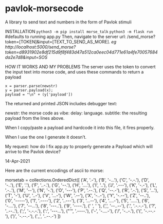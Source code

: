 # pavlok-morsecode
 A library to send text and numbers in the form of Pavlok stimuli


INSTALLATION
`python3 -m pip install morse_talk`
`python3 -m flask run` #defaults to running app.py
Then, navigate to the server url: /send_morse?token=[TOKEN]&input=[TEXT_TO_SEND_AS_MORE]. 
	*eg http://localhost:5000/send_morse?token=d8931902e8df215d9f8f483d47a512ca0eec04d771e61a4fe70057684da2e7d8&input=SOS*


HOW IT WORKS AND MY PROBLEMS
The server uses the token to convert the input text into morse code, and uses these commands to return a payload

	x = parser.parse(newstr)
	y = parser.payload(x);
	payload = "\n" + (y['payload']) 	

The returned and printed JSON includes debugger text:

newstr: the morse code as vibe: delay: language.
subtitle: the resulting payload from the lines above.

When I copy/paste a payload and hardcode it into this file, it fires properly.

When I use the one I generate it doesn’t.

My request: how do I fix app.py to properly generate a Payload which will arrive to the Pavlok device?


14-Apr-2021

Here are the current encodings of ascii to morse:

morsetab = collections.OrderedDict([
    ('A', '.-'),
    ('B', '-...'),
    ('C', '-.-.'),
    ('D', '-..'),
    ('E', '.'),
    ('F', '..-.'),
    ('G', '--.'),
    ('H', '....'),
    ('I', '..'),
    ('J', '.---'),
    ('K', '-.-'),
    ('L', '.-..'),
    ('M', '--'),
    ('N', '-.'),
    ('O', '---'),
    ('P', '.--.'),
    ('Q', '--.-'),
    ('R', '.-.'),
    ('S', '...'),
    ('T', '-'),
    ('U', '..-'),
    ('V', '...-'),
    ('W', '.--'),
    ('X', '-..-'),
    ('Y', '-.--'),
    ('Z', '--..'),
    ('0', '-----'),
    ('1', '.----'),
    ('2', '..---'),
    ('3', '...--'),
    ('4', '....-'),
    ('5', '.....'),
    ('6', '-....'),
    ('7', '--...'),
    ('8', '---..'),
    ('9', '----.'),
    (' ', ' '),
    (',', '--..--'),
    ('.', '.-.-.-'),
    ('?', '..--..'),
    (';', '-.-.-.'),
    (':', '---...'),
    ("'", '.----.'),
    ('-', '-....-'),
    ('/', '-..-.'),
    ('(', '-.--.-'),
    (')', '-.--.-'),
    ('_', '..--.-')
])
 
